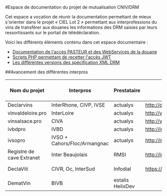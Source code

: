 #Espace de documentation du projet de mutualisation CNIV/DRM

Cet espace a vocation de réunir la documentation permettant de mieux s'orienter dans le projet « CIEL Lot 2 » permettant aux interprofessions du vins de transférer aux douanes les informations des DRM saisies par leurs ressortissants sur le portail de télédéclaration.

Voici les différents éléments contenu dans cet espace documentaire :
 - [Documentation de l'accès PASTEUR et des WebServices de la douane](webservice-douanes/)
 - [Scripts PHP permettant de recetter l'accès JWT](oauth/)
 - [Les différentes versions des spécification XML DRM](webservice-douanes/DRMXML)

##Avancement des différentes interpros

| Nom du projet | Interpros       | Prestataire |  URL      | Accès PASTEUR | SEED | XML DRM recetté | XML en Prod | Retour XML |
|---------------|-----------------|-------------|-----------|---------------|------|-----------------|-------------|------------|
| Declarvins    | InterRhone, CIVP, IVSE | actualys | http://declarvins.net  |OK|OK| OK              |             |            |
| vinvaldeloire.pro | InterLoire         | actualys | http://vinsvaldeloire.pro |OK|OK|OK            |             |            |
| vinsalsace.pro| CIVA                   | actualys | http://vinsalsace.pro  |OK|OK|OK               |             |            |
| ivbdpro       | IVBD                   | actualys | http://ivbdpro.fr |OK |      |                 |             |            |
| ivsopro       | IVSO + Cahors/Floc/Armangnac| actualys | http://ivsopro.com|OK|  |                 |             |            |
| Registre de cave Extranet| Inter Beaujolais | RMSI| http://ivsopro.com  |OK|OK   |Acces fconntionel|             |            |
| DeclaViti     | CIVR, Oc, InterSud     | Infodial | https://declaviti.fr/|infos envoyées|  |       |             |            |
| DematVin      | BIVB             |estalis HelixDev|       | OK            |      |                 |             |            |
